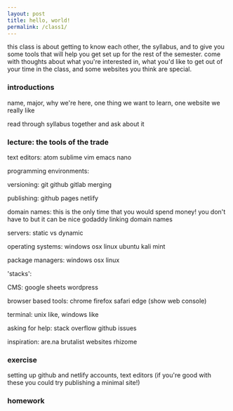 ```yaml
---
layout: post
title: hello, world!
permalink: /class1/
---
```


this class is about getting to know each other, the syllabus, and to give you some tools that will help you get set up for the rest of the semester. come with thoughts about what you're interested in, what you'd like to get out of your time in the class, and some websites you think are special. 

### introductions
name, major, why we're here, one thing we want to learn, one website we really like

read through syllabus together and ask about it


### lecture: the tools of the trade

text editors:
atom sublime vim emacs nano

programming environments:

versioning:
git
github gitlab
merging 

publishing:
github pages
netlify

domain names:
this is the only time that you would spend money! you don't have to but it can be nice
godaddy
linking domain names

servers:
static vs dynamic

operating systems:
windows
osx
linux ubuntu kali mint

package managers:
windows
osx
linux

'stacks':

CMS:
google sheets
wordpress

browser based tools:
chrome firefox safari edge (show web console)

terminal:
unix like, windows like

asking for help:
stack overflow
github issues

inspiration:
are.na brutalist websites
rhizome

### exercise
setting up github and netlify accounts, text editors (if you're good with these you could try publishing a minimal site!)

### homework

